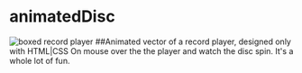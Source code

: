 # animatedDisc
![boxed record player](https://user-images.githubusercontent.com/24946716/28931651-b33d9036-786e-11e7-84c6-d75b59e9f1a3.jpg)
##Animated vector of a record player, designed only with HTML|CSS On mouse over the the player and watch the disc spin. It's a whole lot of fun.
